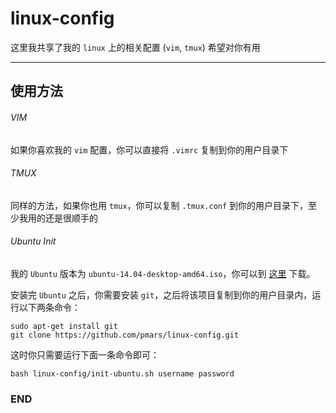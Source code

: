 # linux-config

这里我共享了我的 `linux` 上的相关配置 (`vim`, `tmux`)
希望对你有用

---

## 使用方法

###### VIM

如果你喜欢我的 `vim` 配置，你可以直接将 `.vimrc` 复制到你的用户目录下

###### TMUX

同样的方法，如果你也用 `tmux`，你可以复制 `.tmux.conf` 到你的用户目录下，至少我用的还是很顺手的

###### Ubuntu Init

我的 `Ubuntu` 版本为 `ubuntu-14.04-desktop-amd64.iso`，你可以到 [这里](http://pan.baidu.com/s/1i3YGBvZ) 下载。

安装完 `Ubuntu` 之后，你需要安装 `git`，之后将该项目复制到你的用户目录内，运行以下两条命令：

```
sudo apt-get install git
git clone https://github.com/pmars/linux-config.git
```

这时你只需要运行下面一条命令即可：

```
bash linux-config/init-ubuntu.sh username password
```

### END

